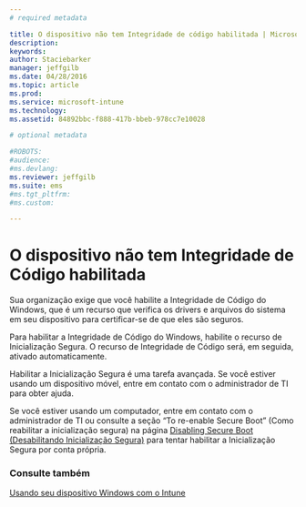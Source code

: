 ```yaml
---
# required metadata

title: O dispositivo não tem Integridade de código habilitada | Microsoft Intune
description:
keywords:
author: Staciebarker
manager: jeffgilb
ms.date: 04/28/2016
ms.topic: article
ms.prod:
ms.service: microsoft-intune
ms.technology:
ms.assetid: 84892bbc-f888-417b-bbeb-978cc7e10028

# optional metadata

#ROBOTS:
#audience:
#ms.devlang:
ms.reviewer: jeffgilb
ms.suite: ems
#ms.tgt_pltfrm:
#ms.custom:

---
```



# O dispositivo não tem Integridade de Código habilitada

Sua organização exige que você habilite a Integridade de Código do Windows, que é um recurso que verifica os drivers e arquivos do sistema em seu dispositivo para certificar-se de que eles são seguros. 

Para habilitar a Integridade de Código do Windows, habilite o recurso de Inicialização Segura. O recurso de Integridade de Código será, em seguida, ativado automaticamente. 

Habilitar a Inicialização Segura é uma tarefa avançada. Se você estiver usando um dispositivo móvel, entre em contato com o administrador de TI para obter ajuda. 

Se você estiver usando um computador, entre em contato com o administrador de TI ou consulte a seção “To re-enable Secure Boot” (Como reabilitar a inicialização segura) na página [Disabling Secure Boot (Desabilitando Inicialização Segura)](https://msdn.microsoft.com/library/windows/hardware/dn898540(v=vs.85).aspx) para tentar habilitar a Inicialização Segura por conta própria.

### Consulte também
[Usando seu dispositivo Windows com o Intune](using-your-windows-device-with-intune.md)

<!--HONumber=May16_HO1-->


